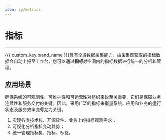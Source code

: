 ```yaml
---
icon: zy/metrics
---
```

# 指标
---


{{{ custom_key.brand_name }}}具有全域数据采集能力，由采集器获取的指标数据会自动上报至工作台，您可以通过**指标**对空间内的指标数据进行统一的分析和管理。

## 应用场景

确保系统的可观测性、可维护性和可运营性对组织来说至关重要，它们是保障业务连续性和服务交付的关键。因此，采用广泛的指标来衡量系统、应用和业务的运行状态及服务效率变得尤为关键。

1. 实现各类技术栈、开源软件、业务上的指标观测需求；
2. 可视化分析指标变动趋势；
3. 统一管理指标集、指标、标签。

<!--
## 功能介绍

- **[指标分析](./explorer.md)**：支持基于**简单查询**、**表达式查询**、**DQL 查询**和 **PromQL 查询**等方式，对指标数据以时序图方式进行可视化查询。
- **[指标管理](./dictionary.md)**：支持统一查看当前空间内全部的指标集、指标、标签、时间线数量、指标数据保存策略等。在这里，您还可以手动设置指标的单位、添加指标的描述等。

## 步骤说明

- Step 1: 在使用**指标**功能之前，您需要先通过 DataKit 开启相关集成的 [指标采集](./collection.md)，成功采集的指标数据将自动上报至工作台。
- Step 2: 由DataKit采集器上报至工作空间的全部指标数据，您可以通过**指标管理**进行查看，包括指标集、指标（指标名称、字段类型、单位、描述）、标签等。
- Step 3: 空间内的全部指标数据，可以在控制台的**指标**、**仪表板**以可视化方式进行查询分析。


## 更多阅读

<div class="grid cards" markdown>

- [<font color="coral"> :fontawesome-solid-arrow-right-long: &nbsp; 采用四种查询方式分析已采集的数据</font>](../scene/visual-chart/chart-query.md)

</div>
-->